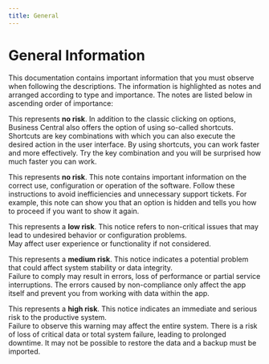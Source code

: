 ```yaml
---
title: General
---
```


# General Information

This documentation contains important information that you must observe when following the descriptions. The information is highlighted as notes and arranged according to type and importance. The notes are listed below in ascending order of importance:

<!-- :::tip -->
This represents **no risk**. In addition to the classic clicking on options, Business Central also offers the option of using so-called shortcuts. Shortcuts are key combinations with which you can also execute the desired action in the user interface. By using shortcuts, you can work faster and more effectively. Try the key combination and you will be surprised how much faster you can work.  
<!-- ::: -->
<!-- Tipp: Nur für Shortcuts verwenden (Infoboxbereich ALT+F2, usw. ) -->

<!-- :::info   -->
This represents **no risk**. This note contains important information on the correct use, configuration or operation of the software. Follow these instructions to avoid inefficiencies and unnecessary support tickets. For example, this note can show you that an option is hidden and tells you how to proceed if you want to show it again.
<!-- ::: -->

<!-- Info: Nur für Personalisierungen verwenden bzw. wenn Option oder wenn das Feld durch "Mehr anzeigen" eingeblendet werden muss -->

<!-- :::caution -->
This represents a **low risk**. This notice refers to non-critical issues that may lead to undesired behavior or configuration problems.  
May affect user experience or functionality if not considered.  
<!-- ::: -->

<!-- Caution: Nur verwenden, wenn ein Fehler  -->

<!-- :::warning -->
This represents a **medium risk**. This notice indicates a potential problem that could affect system stability or data integrity.  
Failure to comply may result in errors, loss of performance or partial service interruptions. The errors caused by non-compliance only affect the app itself and prevent you from working with data within the app.  
<!-- ::: -->

<!-- Caution: Nur verwenden, wenn ein Fehler  -->

<!-- :::danger   -->
This represents a **high risk**. This notice indicates an immediate and serious risk to the productive system.  
Failure to observe this warning may affect the entire system. There is a risk of loss of critical data or total system failure, leading to prolonged downtime. It may not be possible to restore the data and a backup must be imported.  
<!-- ::: -->

<!-- Danger: Höchste Gefahrenstufe, sollte nur in absolut härtesten Ausnahmefällen verwendet werden. Zu verwenden bei unwiderruflichem Datenverlust, der produktives Arbeiten auf der Umgebung unmöglich macht. Sprich ein Fehler in der Konfiguration der App wirkt sich auf das Gesamtsystem aus und macht dies unbrauchbar.-->
